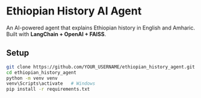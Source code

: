 # Ethiopian History AI Agent

An AI-powered agent that explains Ethiopian history in English and Amharic.  
Built with **LangChain + OpenAI + FAISS**.

## Setup

```bash
git clone https://github.com/YOUR_USERNAME/ethiopian_history_agent.git
cd ethiopian_history_agent
python -m venv venv
venv\Scripts\activate   # Windows
pip install -r requirements.txt
